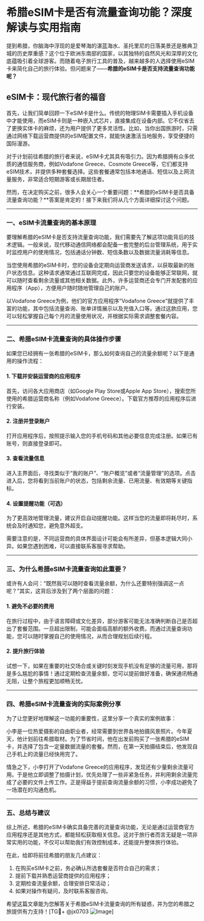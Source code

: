 # 希腊eSIM卡是否有流量查询功能？深度解读与实用指南

提到希腊，你脑海中浮现的是爱琴海的湛蓝海水、圣托里尼的日落美景还是雅典卫城的历史厚重感？这个位于欧洲东南部的国家，以其独特的自然风光和深厚的文化底蕴吸引着全球游客。而随着电子旅行工具的普及，越来越多的人选择使用eSIM卡来简化自己的旅行体验。但问题来了——**希腊的eSIM卡是否支持流量查询功能呢？**

## eSIM卡：现代旅行者的福音

首先，让我们简单回顾一下eSIM卡是什么。传统的物理SIM卡需要插入手机设备中才能使用，而eSIM卡则是一种嵌入式芯片，直接集成在设备内部。它不仅省去了更换实体卡的麻烦，还为用户提供了更多灵活性。比如，当你出国旅游时，只需通过网络下载运营商提供的eSIM配置文件，就能快速激活当地服务，享受便捷的国际漫游。

对于计划前往希腊的旅行者来说，eSIM卡尤其具有吸引力。因为希腊拥有众多优质的通信服务商，例如Vodafone Greece、Cosmote Greece等，它们都支持eSIM技术，并提供多种套餐选择。这些套餐通常包括本地通话、短信以及上网流量服务，非常适合短期游客或长期居住者。

然而，在决定购买之前，很多人会关心一个重要问题：**希腊的eSIM卡是否具备流量查询功能？**答案是肯定的！接下来我们将从几个方面详细探讨这个问题。

---

### 一、eSIM卡流量查询的基本原理

要理解希腊的eSIM卡是否支持流量查询功能，我们需要先了解这项功能背后的技术逻辑。一般来说，现代移动通信网络都会配备一套完整的后台管理系统，用于实时监控用户的使用情况，包括通话分钟数、短信条数以及数据流量消耗等信息。

当您使用希腊的eSIM卡时，您的设备会定期向运营商发送请求，以获取最新的账户状态信息。这种请求通常通过互联网完成，因此只要您的设备能够正常联网，就可以随时查看剩余流量或其他相关数据。此外，许多运营商还会专门开发配套的应用程序（App），方便用户随时随地管理自己的账户。

以Vodafone Greece为例，他们的官方应用程序“Vodafone Greece”就提供了丰富的功能，其中包括流量查询、账单详情展示以及充值入口等。通过这款应用，您可以轻松掌握自己每个月的流量使用状况，并根据实际需求调整套餐内容。

---

### 二、希腊eSIM卡流量查询的具体操作步骤

如果您已经拥有一张希腊的eSIM卡，那么如何查询自己的流量余额呢？以下是通用的操作流程：

#### 1. 下载并安装运营商的应用程序
首先，访问各大应用商店（如Google Play Store或Apple App Store），搜索您所使用的希腊运营商名称（例如Vodafone Greece）。下载官方推荐的应用程序后进行安装。

#### 2. 注册并登录账户
打开应用程序后，按照提示输入您的手机号码和其他必要信息完成注册。如果已有账号，则直接登录即可。

#### 3. 查看流量信息
进入主界面后，寻找类似于“我的账户”、“账户概览”或者“流量管理”的选项。点击进入后，您将看到当前账户的状态，包括剩余流量、已用流量、有效期等关键指标。

#### 4. 设置提醒功能（可选）
为了更高效地管理流量，建议开启自动提醒功能。这样当您的流量即将耗尽时，系统会及时通知您，避免意外超支。

需要注意的是，不同运营商的具体界面设计可能会有所差异，但基本逻辑大同小异。如果您遇到困难，可以直接联系客服寻求帮助。

---

### 三、为什么希腊eSIM卡流量查询如此重要？

或许有人会问：“既然我可以随时查看流量余额，为什么还要特别强调这一点呢？”其实，这背后涉及到了两个层面的问题：

#### 1. 避免不必要的费用
在旅行过程中，由于语言障碍或文化差异，部分游客可能无法准确判断自己是否超出了套餐范围。一旦超出限制，可能会面临高额的额外收费。而通过流量查询功能，您可以随时掌握自己的使用情况，从而合理规划后续行程。

#### 2. 提升旅行体验
试想一下，如果在重要的社交场合或关键时刻发现手机没有足够的流量可用，那将是多么尴尬的事情！通过定期检查流量余额，您可以提前做好准备，确保通讯畅通无阻，让整个旅程更加顺畅无忧。

---

### 四、希腊eSIM卡流量查询的实际案例分享

为了让您更好地理解这一功能的重要性，这里分享一个真实的案例故事：

小李是一位热爱摄影的自由职业者，经常需要到世界各地拍摄风景照片。今年夏天，他计划前往希腊取材。为了节省时间，他在出发前购买了一张希腊的eSIM卡，并选择了包含一定量数据流量的套餐。然而，在第一天拍摄结束后，他发现自己手机上的流量已经快用完了。

情急之下，小李打开了Vodafone Greece的应用程序，发现还有少量剩余流量可用。于是他立即调整了拍摄计划，优先处理了一些非紧急任务，并利用剩余流量完成了必要的文件上传工作。正是得益于提前查询流量余额的习惯，小李成功避免了一场潜在的沟通危机。

---

### 五、总结与建议

综上所述，希腊的eSIM卡确实具备完善的流量查询功能，无论是通过运营商官方应用程序还是其他方式，都能轻松获取相关信息。这对于旅行者而言无疑是一项非常实用的功能，不仅可以帮助我们有效控制成本，还能提升整体旅行体验。

在此，给即将前往希腊的朋友几点建议：
1. 在购买eSIM卡之前，务必确认所选套餐是否符合自己的需求；
2. 提前下载并熟悉运营商提供的应用程序；
3. 定期检查流量余额，合理安排日常活动；
4. 如果对操作有疑问，及时联系客服咨询。

希望这篇文章能为您解答关于希腊eSIM卡流量查询的所有疑惑，并为您的希腊之旅提供有力支持！[TG💪+ @jx0703 ![Image](https://github.com/user-attachments/assets/dbca1d08-cadb-493c-b0ec-ad6f7a83f270)]